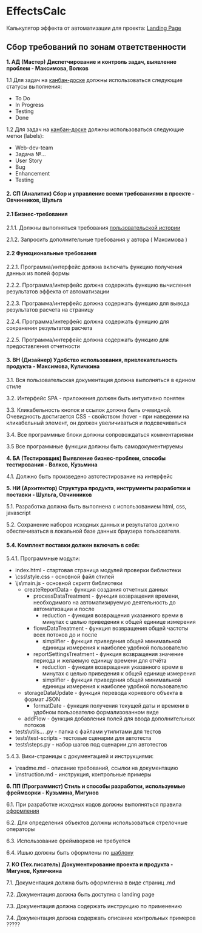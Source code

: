 # EffectsCalc

Калькулятор эффекта от автоматизации для проекта: [Landing Page](https://petiteprincesse.github.io/EffectsCalc/) 

## Сбор требований по зонам ответственности

**1. АД (Мастер) Диспетчирование и контроль задач, выявление проблем - Максимова, Волков**

1.1 Для задач на [канбан-доске](https://github.com/stankin/oop-app/projects/6) должны использоваться следующие статусы выполнения:                 
- To Do
- In Progress
- Testing
- Done

1.2 Для задач на [канбан-доске](https://github.com/stankin/oop-app/projects/6) должны использоваться следующие метки (labels):                        
- Web-dev-team
- Задача №...
- User Story
- Bug
- Enhancement
- Testing

#### 2. СП (Аналитик) Сбор и управление всеми требованиями в проекте - Овчинников, Шульга

#### 2.1 Бизнес-требования

2.1.1. Должны выполняться требования [пользовательской истории](https://github.com/petiteprincesse/EffectsCalc/issues)

2.1.2. Запросить дополнительные требования у автора ( Максимова )

#### 2.2 Функциональные требования

2.2.1. Программа/интерфейс должна включать функцию получения данных из полей формы

2.2.2. Программа/интерфейс должна содержать функцию вычисления результатов эффекта от автоматизации

2.2.3. Программа/интерфейс должна содержать функцию для вывода результатов расчета на страницу

2.2.4. Программа/интерфейс должна содержать функцию для сохранения результатов расчета

2.2.5. Программа/интерфейс должна содержать функцию для предоставления отчетности

#### 3. ВН (Дизайнер) Удобство использования, привлекательность продукта - Максимова, Куличкина

3.1. Вся пользовательская документация должна выполняться в едином стиле

3.2. Интерфейс SPA - приложения должен быть интуитивно понятен

3.3. Кликабельность кнопок и ссылок должна быть очевидной. Очевидность достигается CSS - свойством :hover - при наведении на кликабельный элемент, он должен увеличиваться и подсвечиваться

3.4. Все программные блоки должны сопровождаться комментариями

3.5 Все программные функции должны быть самодокументируемы

**4. БА (Тестировщик) Выявление бизнес-проблем, способы тестирования - Волков, Кузьмина**

4.1. Должно быть произведено автотестирование на интерфейс

**5. НИ (Архитектор) Структура продукта, инструменты разработки и поставки - Шульга, Овчинников**

5.1. Разработка должна быть выполнена с использованием html, css, javascript

5.2. Сохранение наборов исходных данных и результатов должно обеспечиваться в локальной базе данных браузера пользователя.

#### 5.4. Комплект поставки должен включать в себя:

5.4.1. Программные модули:
* index.html - стартовая страница модулей проверки библиотеки
* \css\style.css - основной файл стилей
* \js\main.js - основной скрипт библиотеки
  * createReportData - функция создания отчетных данных 
    + processDataTreatment - функция возвращения времени, необходимого на автоматизируемую деятельность до автоматизации и после
      - reduction - функция возвращения указанного времи в минутах с целью приведения к общей единице измерения
    + flowsDataTreatment - функция возвращения общей частоты всех потоков до и после
      - simplifier - функция приведения общей минимальной единицы измерения к наиболее удобной пользователю
    + reportSettingsTreatment - функция возвращения значение периода и желаемую единицу времени для отчёта
      - reduction - функция возвращения указанного времи в минутах с целью приведения к общей единице измерения
      - simplifier - функция приведения общей минимальной единицы измерения к наиболее удобной пользователю       
  * storageDataUpdate - функция перевода корневого объекта в формат JSON
    + formatDate - функция получения текущей даты и времени в удобном пользователю формализованном виде
  * addFlow - функция добавления полей для ввода дополнительных потоков
 * tests\utils\... .py - папка с файлами утилитами для тестов
 * tests\test-scripts - тестовые сценарии для автотеста
 * tests\steps.py - набор шагов под сценарии для автотестов

5.4.3. Вики-страницы с документацией и инструкциями:
- \readme.md - описание требований, ссылки на документацию
- \instruction.md - инструкция, контрольные примеры

**6. ПП (Программист) Стиль и способы разработки, используемые фреймворки - Кузьмина, Мигунов**

6.1. При разработке исходных кодов должны выполняться правила [оформления](https://learn.javascript.ru/coding-style)

6.2. Для определения объектов должны использоваться стрелочные операторы

6.3. Использование фреймворков не требуется

6.4. Ишью должны быть оформлены по [шаблону](https://github.com/petiteprincesse/EffectsCalc/wiki/%D0%A8%D0%B0%D0%B1%D0%BB%D0%BE%D0%BD-%D0%B8%D1%88%D1%8C%D1%8E)

**7. КО (Тех.писатель) Документирование проекта и продукта - Мигунов, Куличкина**

7.1. Документация должна быть оформленна в виде страниц .md 

7.2. Документация должна быть доступна с landing page

7.3. Документация должна содержать инструкцию по применению

7.4. Документация должна содержать описание контрольных примеров ?????
